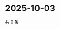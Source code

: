 # 2025-10-03

共 0 条

<!-- BEGIN ZHIHUVIDEO -->
<!-- 最后更新时间 Fri Oct 03 2025 21:19:29 GMT+0800 (China Standard Time) -->

<!-- END ZHIHUVIDEO -->
